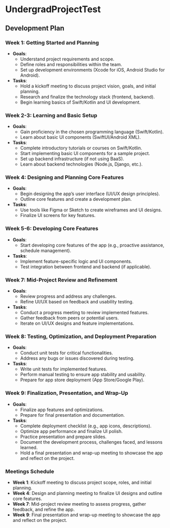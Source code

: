 # UndergradProjectTest

## Development Plan

### Week 1: Getting Started and Planning
- **Goals**:
  - Understand project requirements and scope.
  - Define roles and responsibilities within the team.
  - Set up development environments (Xcode for iOS, Android Studio for Android).
- **Tasks**:
  - Hold a kickoff meeting to discuss project vision, goals, and initial planning.
  - Research and finalize the technology stack (frontend, backend).
  - Begin learning basics of Swift/Kotlin and UI development.

### Week 2-3: Learning and Basic Setup
- **Goals**:
  - Gain proficiency in the chosen programming language (Swift/Kotlin).
  - Learn about basic UI components (SwiftUI/Android XML).
- **Tasks**:
  - Complete introductory tutorials or courses on Swift/Kotlin.
  - Start implementing basic UI components for a sample project.
  - Set up backend infrastructure (if not using BaaS).
  - Learn about backend technologies (Node.js, Django, etc.).

### Week 4: Designing and Planning Core Features
- **Goals**:
  - Begin designing the app’s user interface (UI/UX design principles).
  - Outline core features and create a development plan.
- **Tasks**:
  - Use tools like Figma or Sketch to create wireframes and UI designs.
  - Finalize UI screens for key features.

### Week 5-6: Developing Core Features
- **Goals**:
  - Start developing core features of the app (e.g., proactive assistance, schedule management).
- **Tasks**:
  - Implement feature-specific logic and UI components.
  - Test integration between frontend and backend (if applicable).

### Week 7: Mid-Project Review and Refinement
- **Goals**:
  - Review progress and address any challenges.
  - Refine UI/UX based on feedback and usability testing.
- **Tasks**:
  - Conduct a progress meeting to review implemented features.
  - Gather feedback from peers or potential users.
  - Iterate on UI/UX designs and feature implementations.

### Week 8: Testing, Optimization, and Deployment Preparation
- **Goals**:
  - Conduct unit tests for critical functionalities.
  - Address any bugs or issues discovered during testing.
- **Tasks**:
  - Write unit tests for implemented features.
  - Perform manual testing to ensure app stability and usability.
  - Prepare for app store deployment (App Store/Google Play).

### Week 9: Finalization, Presentation, and Wrap-Up
- **Goals**:
  - Finalize app features and optimizations.
  - Prepare for final presentation and documentation.
- **Tasks**:
  - Complete deployment checklist (e.g., app icons, descriptions).
  - Optimize app performance and finalize UI polish.
  - Practice presentation and prepare slides.
  - Document the development process, challenges faced, and lessons learned.
  - Hold a final presentation and wrap-up meeting to showcase the app and reflect on the project.

### Meetings Schedule
- **Week 1**: Kickoff meeting to discuss project scope, roles, and initial planning.
- **Week 4**: Design and planning meeting to finalize UI designs and outline core features.
- **Week 7**: Mid-project review meeting to assess progress, gather feedback, and refine the app.
- **Week 9**: Final presentation and wrap-up meeting to showcase the app and reflect on the project.

